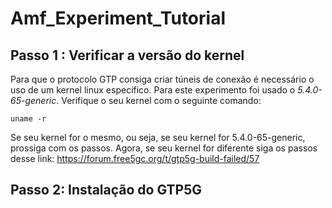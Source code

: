 # Amf_Experiment_Tutorial

## Passo 1 : Verificar a versão do kernel

Para que o protocolo GTP consiga criar túneis de conexão é necessário o uso de um kernel linux específico. Para este experimento foi usado o *5.4.0-65-generic*. Verifique o seu kernel com o seguinte comando:

```
uname -r
```

Se seu kernel for o mesmo, ou seja, se seu kernel for 5.4.0-65-generic, prossiga com os passos. Agora, se seu kernel for diferente siga os passos desse link: https://forum.free5gc.org/t/gtp5g-build-failed/57

## Passo 2: Instalação do GTP5G

